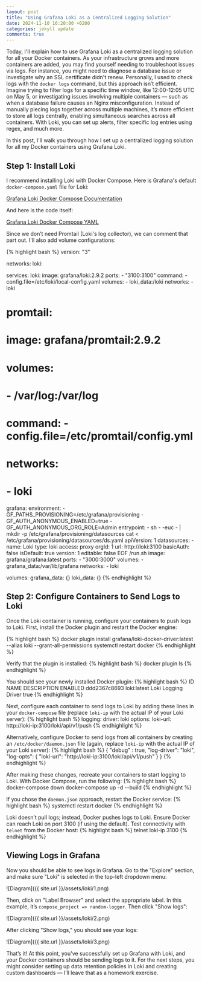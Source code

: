 ```yaml
---
layout: post  
title: "Using Grafana Loki as a Centralized Logging Solution"  
date: 2024-11-10 16:20:00 +0200
categories: jekyll update  
comments: true  
---
```


Today, I'll explain how to use Grafana Loki as a centralized logging solution for all your Docker containers. As your infrastructure grows and more containers are added, you may find yourself needing to troubleshoot issues via logs. For instance, you might need to diagnose a database issue or investigate why an SSL certificate didn't renew. Personally, I used to check logs with the `docker logs` command, but this approach isn’t efficient. Imagine trying to filter logs for a specific time window, like 12:00-12:05 UTC on May 5, or investigating issues involving multiple containers — such as when a database failure causes an Nginx misconfiguration. Instead of manually piecing logs together across multiple machines, it’s more efficient to store all logs centrally, enabling simultaneous searches across all containers. With Loki, you can set up alerts, filter specific log entries using regex, and much more.

In this post, I'll walk you through how I set up a centralized logging solution for all my Docker containers using Grafana Loki.

## Step 1: Install Loki

I recommend installing Loki with Docker Compose. Here is Grafana's default `docker-compose.yaml` file for Loki:

[Grafana Loki Docker Compose Documentation](https://grafana.com/docs/loki/latest/setup/install/docker/#install-with-docker-compose)

And here is the code itself:

[Grafana Loki Docker Compose YAML](https://raw.githubusercontent.com/grafana/loki/v3.0.0/production/docker-compose.yaml)

Since we don’t need Promtail (Loki's log collector), we can comment that part out. I'll also add volume configurations:

{% highlight bash %}
version: "3"

networks:
  loki:

services:
  loki:
    image: grafana/loki:2.9.2
    ports:
      - "3100:3100"
    command: -config.file=/etc/loki/local-config.yaml
    volumes:
      - loki_data:/loki
    networks:
      - loki

#  promtail:
#    image: grafana/promtail:2.9.2
#    volumes:
#      - /var/log:/var/log
#    command: -config.file=/etc/promtail/config.yml
#    networks:
#      - loki

  grafana:
    environment:
      - GF_PATHS_PROVISIONING=/etc/grafana/provisioning
      - GF_AUTH_ANONYMOUS_ENABLED=true
      - GF_AUTH_ANONYMOUS_ORG_ROLE=Admin
    entrypoint:
      - sh
      - -euc
      - |
        mkdir -p /etc/grafana/provisioning/datasources
        cat <<EOF > /etc/grafana/provisioning/datasources/ds.yaml
        apiVersion: 1
        datasources:
        - name: Loki
          type: loki
          access: proxy 
          orgId: 1
          url: http://loki:3100
          basicAuth: false
          isDefault: true
          version: 1
          editable: false
        EOF
        /run.sh
    image: grafana/grafana:latest
    ports:
      - "3000:3000"
    volumes:
      - grafana_data:/var/lib/grafana
    networks:
      - loki

volumes:
    grafana_data: {}
    loki_data: {}
{% endhighlight %}

## Step 2: Configure Containers to Send Logs to Loki

Once the Loki container is running, configure your containers to push logs to Loki. First, install the Docker plugin and restart the Docker engine:

{% highlight bash %}
docker plugin install grafana/loki-docker-driver:latest --alias loki --grant-all-permissions
systemctl restart docker
{% endhighlight %}

Verify that the plugin is installed:
{% highlight bash %}
docker plugin ls
{% endhighlight %}

You should see your newly installed Docker plugin:
{% highlight bash %}
ID             NAME          DESCRIPTION           ENABLED
ddd2367c8693   loki:latest   Loki Logging Driver   true
{% endhighlight %}

Next, configure each container to send logs to Loki by adding these lines in your `docker-compose` file (replace `loki-ip` with the actual IP of your Loki server):
{% highlight bash %}
logging:
  driver: loki
  options:
    loki-url: http://loki-ip:3100/loki/api/v1/push
{% endhighlight %}

Alternatively, configure Docker to send logs from all containers by creating an `/etc/docker/daemon.json` file (again, replace `loki-ip` with the actual IP of your Loki server):
{% highlight bash %}
{
    "debug" : true,
    "log-driver": "loki",
    "log-opts": {
        "loki-url": "http://loki-ip:3100/loki/api/v1/push"
    }
}
{% endhighlight %}

After making these changes, recreate your containers to start logging to Loki. With Docker Compose, run the following:
{% highlight bash %}
docker-compose down
docker-compose up -d --build
{% endhighlight %}

If you chose the `daemon.json` approach, restart the Docker service:
{% highlight bash %}
systemctl restart docker
{% endhighlight %}

Loki doesn’t pull logs; instead, Docker pushes logs to Loki. Ensure Docker can reach Loki on port 3100 (if using the default). Test connectivity with `telnet` from the Docker host:
{% highlight bash %}
telnet loki-ip 3100
{% endhighlight %}

## Viewing Logs in Grafana

Now you should be able to see logs in Grafana. Go to the "Explore" section, and make sure "Loki" is selected in the top-left dropdown menu:

![Diagram]({{ site.url }}/assets/loki/1.png)

Then, click on "Label Browser" and select the appropriate label. In this example, it’s `compose_project => random-logger`. Then click "Show logs":

![Diagram]({{ site.url }}/assets/loki/2.png)

After clicking "Show logs," you should see your logs:

![Diagram]({{ site.url }}/assets/loki/3.png)

That’s it! At this point, you've successfully set up Grafana with Loki, and your Docker containers should be sending logs to it. For the next steps, you might consider setting up data retention policies in Loki and creating custom dashboards — I’ll leave that as a homework exercise.